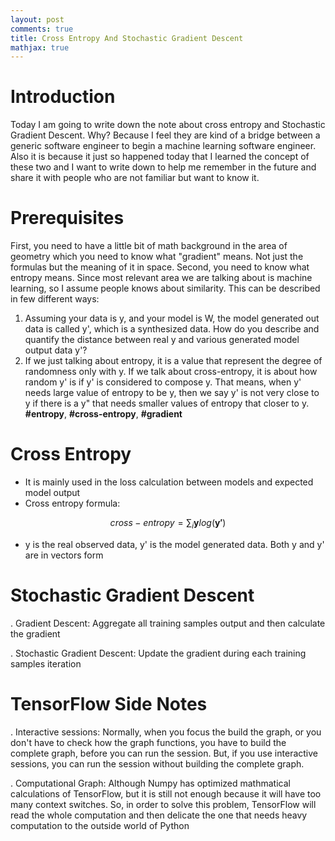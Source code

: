 ```yaml
---
layout: post
comments: true
title: Cross Entropy And Stochastic Gradient Descent
mathjax: true
---
```

# Introduction
Today I am going to write down the note about cross entropy and Stochastic Gradient Descent. Why? Because I feel they are kind of a bridge between a generic software engineer to begin a machine learning software engineer. Also it is because it just so happened today that I learned the concept of these two and I want to write down to help me remember in the future and share it with people who are not familiar but want to know it.

# Prerequisites
First, you need to have a little bit of math background in the area of geometry which you need to know what "gradient" means. Not just the formulas but the meaning of it in space. Second, you need to know what entropy means. Since most relevant area we are talking about is machine learning, so I assume people knows about similarity. This can be described in few different ways:
1. Assuming your data is y, and your model is W, the model generated out data is called y', which is a synthesized data. How do you describe and quantify the distance between real y and various generated model output data y'?
2. If we just talking about entropy, it is a value that represent the degree of randomness only with y. If we talk about cross-entropy, it is about how random y' is if y' is considered to compose y. That means, when y' needs large value of entropy to be y, then we say y' is not very close to y if there is a y" that needs smaller values of entropy that closer to y.
__#entropy__, __#cross-entropy__, __#gradient__

# Cross Entropy
* It is mainly used in the loss calculation between models and expected model output
* Cross entropy formula:

$$ cross-entropy = \sum_i \mathbf{y}log(\mathbf{y'}) $$

* y is the real observed data, y' is the model generated data. Both y and y' are in vectors form

# Stochastic Gradient Descent
. Gradient Descent: Aggregate all training samples output and then calculate the gradient

. Stochastic Gradient Descent: Update the gradient during each training samples iteration

# TensorFlow Side Notes
. Interactive sessions: Normally, when you focus the build the graph, or you don't have to check how the graph functions, you have to build the complete graph, before you can run the session. But, if you use interactive sessions, you can run the session without building the complete graph.

. Computational Graph: Although Numpy has optimized mathmatical calculations of TensorFlow, but it is still not enough because it will have too many context switches. So, in order to solve this problem, TensorFlow will read the whole computation and then delicate the one that needs heavy computation to the outside world of Python

